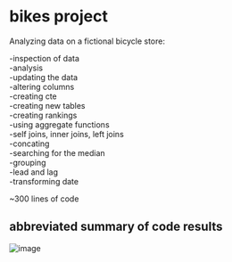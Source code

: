 # bikes project
Analyzing data on a fictional bicycle store:

-inspection of data  
-analysis  
-updating the data  
-altering columns  
-creating cte  
-creating new tables  
-creating rankings  
-using aggregate functions  
-self joins, inner joins, left joins  
-concating  
-searching for the median   
-grouping   
-lead and lag  
-transforming date  

~300 lines of code

## abbreviated summary of code results  
![image](https://github.com/paci00/sql_portfolio/assets/153626884/59d496c5-9aac-4146-943c-61789f5ab132)
